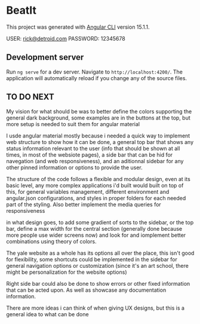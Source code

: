 # BeatIt

This project was generated with [Angular CLI](https://github.com/angular/angular-cli) version 15.1.1.

USER:
rick@detroid.com
PASSWORD:
12345678

## Development server

Run `ng serve` for a dev server. Navigate to `http://localhost:4200/`. The application will automatically reload if you change any of the source files.

## TO DO NEXT

My vision for what should be was to better define the colors supporting the general dark background, some examples are in the buttons at the top, but more setup is needed to suit them for angular material

I usde angular material mostly because i needed a quick way to implement web structure to show how it can be done, a general top bar that shows any status information relevant to the user (info that should be shown at all times, in most of the websiote pages), a side bar that can be hid for navegation (and web responsiveness), and an aditionnal sidebar for any other pinned information or options to provide the user.

The structure of the code follows a flexible and modular design, even at its basic level, any more complex applications i'd built would built on top of this, for general variables management, different environment and angular.json configurations, and styles in proper folders for each needed part of the styling. Also better implement the media queries for responsiveness

in what design goes, to add some gradient of sorts to the sidebar, or the top bar, define a max width for the central section (generally done because more people use wider screens now) and look for and iomplement better combinations using theory of colors.

The yale website as a whole has its options all over the place, this isn't good for flexibility, some shortcuts could be implemented in the sidebar for general navigation options or customization (since it's an art school, there might be personalization for the website options)

Right side bar could also be done to show errors or other fixed information that can be acted upon. As well as showcase any documentation information.

There are more ideas i can think of when giving UX designs, but this is a general idea to what can be done
